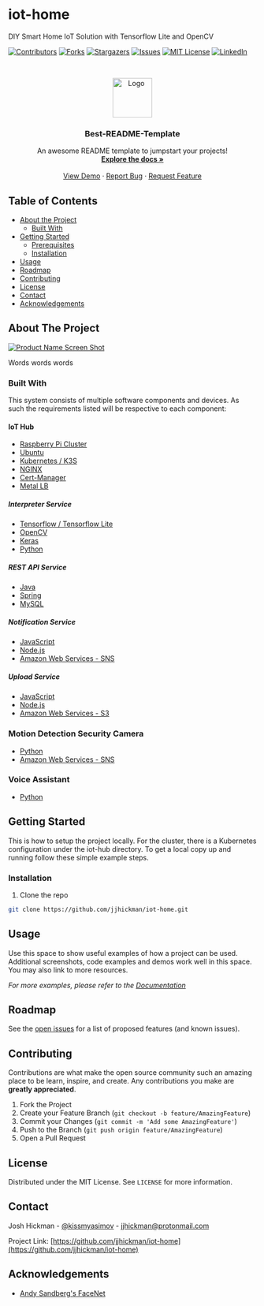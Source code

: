 # iot-home
DIY Smart Home IoT Solution with Tensorflow Lite and OpenCV

<!-- PROJECT SHIELDS -->
<!--
*** I'm using markdown "reference style" links for readability.
*** Reference links are enclosed in brackets [ ] instead of parentheses ( ).
*** See the bottom of this document for the declaration of the reference variables
*** for contributors-url, forks-url, etc. This is an optional, concise syntax you may use.
*** https://www.markdownguide.org/basic-syntax/#reference-style-links
-->
[![Contributors][contributors-shield]][contributors-url]
[![Forks][forks-shield]][forks-url]
[![Stargazers][stars-shield]][stars-url]
[![Issues][issues-shield]][issues-url]
[![MIT License][license-shield]][license-url]
[![LinkedIn][linkedin-shield]][linkedin-url]



<!-- PROJECT LOGO -->
<br />
<p align="center">
  <a href="https://github.com/jjhickman/iot-home">
    <img src="images/logo.png" alt="Logo" width="80" height="80">
  </a>

  <h3 align="center">Best-README-Template</h3>

  <p align="center">
    An awesome README template to jumpstart your projects!
    <br />
    <a href="https://github.com/othneildrew/Best-README-Template"><strong>Explore the docs »</strong></a>
    <br />
    <br />
    <a href="https://github.com/othneildrew/Best-README-Template">View Demo</a>
    ·
    <a href="https://github.com/othneildrew/Best-README-Template/issues">Report Bug</a>
    ·
    <a href="https://github.com/othneildrew/Best-README-Template/issues">Request Feature</a>
  </p>
</p>



<!-- TABLE OF CONTENTS -->
## Table of Contents

* [About the Project](#about-the-project)
  * [Built With](#built-with)
* [Getting Started](#getting-started)
  * [Prerequisites](#prerequisites)
  * [Installation](#installation)
* [Usage](#usage)
* [Roadmap](#roadmap)
* [Contributing](#contributing)
* [License](#license)
* [Contact](#contact)
* [Acknowledgements](#acknowledgements)

<!-- ABOUT THE PROJECT -->
## About The Project

[![Product Name Screen Shot][product-screenshot]](https://jjhickman.com/iot-home)

Words words words

### Built With
This system consists of multiple software components and devices. As such the requirements listed will be respective to each component:

#### IoT Hub
* [Raspberry Pi Cluster](https://www.raspberrypi.org/)
* [Ubuntu](https://ubuntu.com/)
* [Kubernetes / K3S](https://k3s.io/)
* [NGINX](https://www.nginx.com/)
* [Cert-Manager](https://github.com/jetstack/cert-manager)
* [Metal LB](https://metallb.universe.tf/)

##### Interpreter Service
* [Tensorflow / Tensorflow Lite](https://www.tensorflow.org/lite)
* [OpenCV](https://opencv.org/)
* [Keras](https://keras.io/)
* [Python](https://www.python.org/)

##### REST API Service
* [Java](https://www.java.com/en/)
* [Spring](https://spring.io/)
* [MySQL](https://www.mysql.com/)

##### Notification Service
* [JavaScript](https://www.javascript.com/)
* [Node.js](https://nodejs.org/en/)
* [Amazon Web Services - SNS](https://aws.amazon.com/sns/)

##### Upload Service
* [JavaScript](https://www.javascript.com/)
* [Node.js](https://nodejs.org/en/)
* [Amazon Web Services - S3](https://aws.amazon.com/s3/)

### Motion Detection Security Camera
* [Python](https://www.python.org/)
* [Amazon Web Services - SNS](https://aws.amazon.com/sns/)

### Voice Assistant
* [Python](https://www.python.org/)

<!-- GETTING STARTED -->
## Getting Started

This is how to setup the project locally. For the cluster, there is a Kubernetes configuration under the iot-hub directory.
To get a local copy up and running follow these simple example steps.

### Installation

1. Clone the repo
```sh
git clone https://github.com/jjhickman/iot-home.git
```


<!-- USAGE EXAMPLES -->
## Usage

Use this space to show useful examples of how a project can be used. Additional screenshots, code examples and demos work well in this space. You may also link to more resources.

_For more examples, please refer to the [Documentation](https://jjhickman.com/iot-home)_



<!-- ROADMAP -->
## Roadmap

See the [open issues](https://github.com/jjhickman/iot-home/issues) for a list of proposed features (and known issues).



<!-- CONTRIBUTING -->
## Contributing

Contributions are what make the open source community such an amazing place to be learn, inspire, and create. Any contributions you make are **greatly appreciated**.

1. Fork the Project
2. Create your Feature Branch (`git checkout -b feature/AmazingFeature`)
3. Commit your Changes (`git commit -m 'Add some AmazingFeature'`)
4. Push to the Branch (`git push origin feature/AmazingFeature`)
5. Open a Pull Request

<!-- LICENSE -->
## License

Distributed under the MIT License. See `LICENSE` for more information.

<!-- CONTACT -->
## Contact

Josh Hickman - [@kissmyasimov](https://twitter.com/kissmyasimov) - jjhickman@protonmail.com

Project Link: [https://github.com/jjhickman/iot-home](https://github.com/jjhickman/iot-home)

<!-- ACKNOWLEDGEMENTS -->
## Acknowledgements
* [Andy Sandberg's FaceNet](https://github.com/davidsandberg/facenet)


<!-- MARKDOWN LINKS & IMAGES -->
<!-- https://www.markdownguide.org/basic-syntax/#reference-style-links -->
[contributors-shield]: https://img.shields.io/github/contributors/jjhickman/iot-home.svg?style=flat-square
[contributors-url]: https://github.com/jjhickman/iot-home/graphs/contributors
[forks-shield]: https://img.shields.io/github/forks/jjhickman/iot-home.svg?style=flat-square
[forks-url]: https://github.com/jjhickman/iot-home/network/members
[stars-shield]: https://img.shields.io/github/stars/jjhickman/iot-home.svg?style=flat-square
[stars-url]: https://github.com/jjhickman/iot-home/stargazers
[issues-shield]: https://img.shields.io/github/issues/jjhickman/iot-home.svg?style=flat-square
[issues-url]: https://github.com/jjhickman/iot-home/issues
[license-shield]: https://img.shields.io/github/license/jjhickman/iot-home.svg?style=flat-square
[license-url]: https://github.com/jjhickman/iot-home/blob/master/LICENSE.txt
[linkedin-shield]: https://img.shields.io/badge/-LinkedIn-black.svg?style=flat-square&logo=linkedin&colorB=555
[linkedin-url]: https://linkedin.com/in/joshjh
[product-screenshot]: images/screenshot.png
